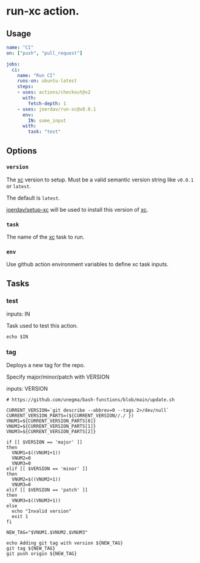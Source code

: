 # run-xc action.

## Usage

```yml
name: "CI"
on: ["push", "pull_request"]

jobs:
  ci:
    name: "Run CI"
    runs-on: ubuntu-latest
    steps:
    - uses: actions/checkout@v2
      with:
        fetch-depth: 1
    - uses: joerdav/run-xc@v0.0.1
      env:
        IN: some_input
      with:
        task: "test"
```

## Options

### `version`

The [xc](https://xcfile.dev) version to setup. Must be a valid semantic version string like `v0.0.1` or `latest`.

The default is `latest`.

[joerdav/setup-xc](https://github.com/joerdav/setup-xc) will be used to install this version of [xc](https://xcfile.dev).

### `task`

The name of the [xc](https://xcfile.dev) task to run.

### `env`

Use github action environment variables to define xc task inputs.

## Tasks

### test

inputs: IN

Task used to test this action.

```
echo $IN
```

### tag

Deploys a new tag for the repo.

Specify major/minor/patch with VERSION

inputs: VERSION

```
# https://github.com/unegma/bash-functions/blob/main/update.sh

CURRENT_VERSION=`git describe --abbrev=0 --tags 2>/dev/null`
CURRENT_VERSION_PARTS=(${CURRENT_VERSION//./ })
VNUM1=${CURRENT_VERSION_PARTS[0]}
VNUM2=${CURRENT_VERSION_PARTS[1]}
VNUM3=${CURRENT_VERSION_PARTS[2]}

if [[ $VERSION == 'major' ]]
then
  VNUM1=$((VNUM1+1))
  VNUM2=0
  VNUM3=0
elif [[ $VERSION == 'minor' ]]
then
  VNUM2=$((VNUM2+1))
  VNUM3=0
elif [[ $VERSION == 'patch' ]]
then
  VNUM3=$((VNUM3+1))
else
  echo "Invalid version"
  exit 1
fi

NEW_TAG="$VNUM1.$VNUM2.$VNUM3"

echo Adding git tag with version ${NEW_TAG}
git tag ${NEW_TAG}
git push origin ${NEW_TAG}
```

